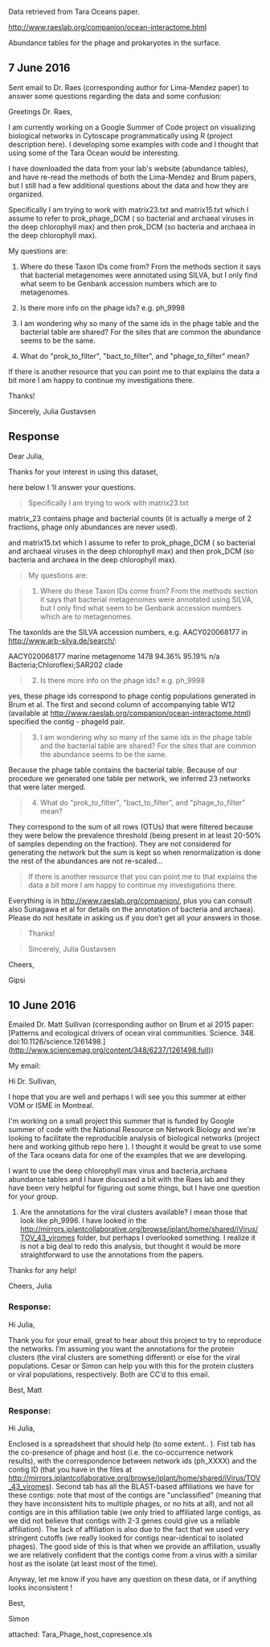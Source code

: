 Data retrieved from Tara Oceans paper. 

http://www.raeslab.org/companion/ocean-interactome.html

Abundance tables for the phage and prokaryotes in the surface. 


## 7 June 2016

Sent email to Dr. Raes (corresponding author for Lima-Mendez paper) to answer some questions regarding the data and some confusion:

Greetings Dr. Raes,

I am currently working on a Google Summer of Code project on visualizing biological networks in Cytoscape programmatically using R (project description here). I developing some examples with code and I thought that using some of the Tara Ocean would be interesting. 

I have downloaded the data from your lab's website (abundance tables), and have re-read the methods of both the Lima-Mendez and Brum papers, but I still had a few additional questions about the data and how they are organized.

Specifically I am trying to work with matrix23.txt and matrix15.txt which I assume to refer to prok_phage_DCM ( so bacterial and archaeal viruses in the deep chlorophyll max) and then prok_DCM  (so bacteria and archaea in the deep chlorophyll max). 

My questions are:

1) Where do these Taxon IDs come from? From the methods section it says that bacterial metagenomes were annotated using SILVA, but I only find what seem to be Genbank accession numbers which are to metagenomes. 

2) Is there more info on the phage ids? e.g. ph_9998

3) I am wondering why so many of the same ids in the phage table and the bacterial table are shared? For the sites that are common the abundance seems to be the same.

4) What do "prok_to_filter", "bact_to_filter", and "phage_to_filter" mean?

If there is another resource that you can point me to that explains the data a bit more I am happy to continue my investigations there.  

Thanks!

Sincerely, Julia Gustavsen

## Response

Dear Julia,

Thanks for your interest in using this dataset,

here below I ‘ll answer your questions.


> Specifically I am trying to work with matrix23.txt

matrix_23 contains phage and bacterial counts (it is actually a merge of 2 fractions, phage only abundances are never used).

and matrix15.txt which I assume to refer to prok_phage_DCM ( so bacterial and archaeal viruses in the deep chlorophyll max) and then prok_DCM  (so bacteria and archaea in the deep chlorophyll max). 

> My questions are:

> 1) Where do these Taxon IDs come from? From the methods section it says that bacterial metagenomes were annotated using SILVA, but I only find what seem to be Genbank accession numbers which are to metagenomes. 

The taxonIds are the SILVA accession numbers, e.g. AACY020068177 in http://www.arb-silva.de/search/: 


AACY020068177	marine metagenome	1478	94.36%	95.19%	n/a	Bacteria;Chloroflexi;SAR202 clade


> 2) Is there more info on the phage ids? e.g. ph_9998

yes, these phage ids correspond to phage contig populations generated in Brum et al. The first and second column of accompanying table W12 (available at http://www.raeslab.org/companion/ocean-interactome.html) specified the contig - phageId pair.

> 3) I am wondering why so many of the same ids in the phage table and the bacterial table are shared? For the sites that are common the abundance seems to be the same.

Because the phage table contains the bacterial table. Because of our procedure we generated one table per network, we inferred 23 networks that were later merged.

> 4) What do "prok_to_filter", "bact_to_filter", and "phage_to_filter" mean?

They correspond to the sum of all rows (OTUs) that were filtered because they were below the prevalence threshold (being present in at least 20-50% of samples depending on the fraction). They are not considered for generating the network but the sum is kept so when renormalization is done the rest of the abundances are not re-scaled…

> If there is another resource that you can point me to that explains the data a bit more I am happy to continue my investigations there.

Everything is in http://www.raeslab.org/companion/, plus you can consult also Sunagawa et al for details on the annotation of bacteria and archaea). Please do not hesitate in asking us if you don’t get all your answers in those.

> Thanks!

> Sincerely, Julia Gustavsen

Cheers,

Gipsi

## 10 June 2016

Emailed Dr. Matt Sullivan (corresponding author on Brum et al 2015 paper: [Patterns and ecological drivers of ocean viral communities. Science. 348. doi:10.1126/science.1261498.] (http://www.sciencemag.org/content/348/6237/1261498.full))

My email: 

Hi Dr. Sullivan,

I hope that you are well and perhaps I will see you this summer at either VOM or ISME in Montreal. 

I'm working on a small project this summer that is funded by Google summer of code with the National Resource on Network Biology and we're looking to facilitate the reproducible analysis of biological networks (project here and working github repo here ). I thought it would be great to use some of the Tara oceans data for one of the examples that we are developing. 

I want to use the deep chlorophyll max virus and bacteria,archaea abundance tables and I have discussed a bit with the Raes lab and they have been very helpful for figuring out some things, but I have one question for your group. 
1) Are the annotations for the viral clusters available? I mean those that look like ph_9996. I have looked in the http://mirrors.iplantcollaborative.org/browse/iplant/home/shared/iVirus/TOV_43_viromes folder, but perhaps I overlooked something. I realize it is not a big deal to redo this analysis, but thought it would be more straightforward to use the annotations from the papers.

Thanks for any help! 

Cheers, Julia

### Response: 

Hi Julia,

Thank you for your email, great to hear about this project to try to reproduce the networks. I’m assuming you want the annotations for the protein clusters (the viral clusters are something different) or else for the viral populations. Cesar or Simon can help you with this for the protein clusters or viral populations, respectively. Both are CC’d to this email.

Best,
Matt

### Response: 
Hi Julia,

Enclosed is a spreadsheet that should help (to some extent.. ). Fist tab has the co-presence of phage and host (i.e. the co-occurrence network results), with the correspondence between network ids (ph_XXXX) and the contig ID (that you have in the files at http://mirrors.iplantcollaborative.org/browse/iplant/home/shared/iVirus/TOV_43_viromes). Second tab has all the BLAST-based affiliations we have for these contigs: note that most of the contigs are "unclassified" (meaning that they have inconsistent hits to multiple phages, or no hits at all), and not all contigs are in this affiliation table (we only tried to affiliated large contigs, as we did not believe that contigs with 2-3 genes could give us a reliable affiliation). The lack of affiliation is also due to the fact that we used very stringent cutoffs (we really looked for contigs near-identical to isolated phages). The good side of this is that when we provide an affiliation, usually we are relatively confident that the contigs come from a virus with a similar host as the isolate (at least most of the time). 

Anyway, let me know if you have any question on these data, or if anything looks inconsistent !

Best,

Simon

attached: Tara_Phage_host_copresence.xls


